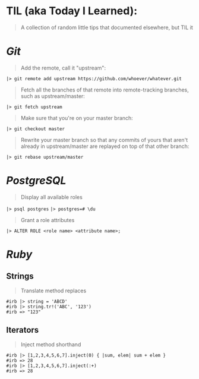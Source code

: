 # TIL (aka Today I Learned):
> A collection of random little tips that documented elsewhere, but TIL it

 # __*Git*__

> Add the remote, call it "upstream":

`|> git remote add upstream https://github.com/whoever/whatever.git`

> Fetch all the branches of that remote into remote-tracking branches,
> such as upstream/master:

`|> git fetch upstream`

> Make sure that you're on your master branch:

`|> git checkout master`

> Rewrite your master branch so that any commits of yours that
> aren't already in upstream/master are replayed on top of that
> other branch:

`|> git rebase upstream/master`

 # __*PostgreSQL*__

> Display all available roles

`|> psql postgres`
`|> postgres=# \du`

> Grant a role attributes

`|> ALTER ROLE <role name> <attribute name>;`

# __*Ruby*__

## Strings

> Translate method replaces

```
#irb |> string = 'ABCD'
#irb |> string.tr!('ABC', '123')
#irb => "123"
```

## Iterators

> Inject method shorthand

```
#irb |> [1,2,3,4,5,6,7].inject(0) { |sum, elem| sum + elem }
#irb => 28
#irb |> [1,2,3,4,5,6,7].inject(:+)
#irb => 28
```
